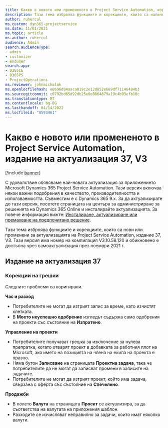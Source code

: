 ```yaml
---
title: Какво е новото или промененото в Project Service Automation, издание на актуализация 37, V3
description: Тази тема изброява функциите и корекциите, които са налични в Microsoft Dynamics 365 Project Service Automation Актуализирано издание 37, V3.
author: ruhercul
ms.custom: dyn365-projectservice
ms.date: 11/01/2021
ms.topic: article
ms.author: ruhercul
audience: Admin
search.audienceType:
- admin
- customizer
- enduser
search.app:
- D365CE
- D365PS
- ProjectOperations
ms.reviewer: johnmichalak
ms.openlocfilehash: e8696d84aaca019c2e12d852e669df71146484b3
ms.sourcegitcommit: c0792bd65d92db25e0e8864879a19c4b93efb10c
ms.translationtype: MT
ms.contentlocale: bg-BG
ms.lasthandoff: 04/14/2022
ms.locfileid: "8593461"
---
```

# <a name="whats-new-or-changed-in-project-service-automation-update-release-37-v3"></a>Какво е новото или промененото в Project Service Automation, издание на актуализация 37, V3

[!include [banner](../includes/psa-now-project-operations.md)]

С удоволствие обявяваме най-новата актуализация за приложението Microsoft Dynamics 365 Project Service Automation. Тази версия включва някои важни подобрения в качеството, производителността и използваемостта. Съвместим е с Dynamics 365 9.x. За да актуализирате до тази версия, посетете страницата на центъра за администриране за решенията на Dynamics 365 Online и инсталирайте актуализацията. За повече информация вижте: [Инсталиране, актуализиране или премахване на предпочитано решение](/power-platform/admin/install-remove-preferred-solution).

Тази тема изброява функциите и корекциите, които са нови или променени за актуализацията на Project Service Automation, издание 37, V3. Тази версия има номер на компилация V3.10.58.120 и обикновено е достъпна чрез самоактуализация през ноември 2021 г.

## <a name="update-release-37"></a>Издание на актуализация 37

### <a name="bug-fixes"></a>Корекции на грешки

Следните проблеми са коригирани.

**Час и разход**
- Потребителите не могат да изтрият запис за време, като изчистят клетката.
- В **Моето неуспешно одобрение** изгледът съдържа само одобрения на проекти със състояние на **Изпратено**.

**Управление на проекти**
- Потребителите получават грешка за изключение за нулева препратка, когато отварят проект в добавката за работния плот на Microsoft, ако името на позицията на члена на екипа на проекта е празно.
- Няма бутон **Записване** на страницата **Проектна задача**, така че потребителите да не могат да записват промени в записите на задачите.
- Потребителите не могат да изтрият проект, който има задача, свързана с оферта със състояние на **Спечелено**.

**Продажби**
- В полето **Валута** на страницата **Проект** се актуализира, за да съответства на валутата на приложения шаблон.
- Разходите се изчисляват неправилно за задачи, които имат няколко валути.

